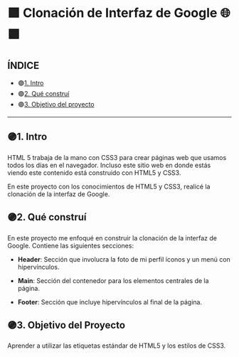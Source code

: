 # 🟪 Clonación de Interfaz de Google 🌐 🟪


## ÍNDICE 
*  🟣[1. Intro](https://github.com/dianamartinezrodri/ClonInterfazDeGoogle/blob/main/README.md#1-intro)
*  🟣[2. Qué construí](https://github.com/dianamartinezrodri/ClonInterfazDeGoogle/blob/main/README.md#2-qu%C3%A9-constru%C3%AD)
*  🟣[3. Objetivo del proyecto](https://github.com/dianamartinezrodri/ClonInterfazDeGoogle/blob/main/README.md#3-objetivo-del-proyecto)

****

## 🟣1. Intro
HTML 5 trabaja de la mano con CSS3 para crear páginas web que usamos todos los días en el navegador. Incluso este sitio web en donde estás viendo este contenido está construido con HTML5 y CSS3.

En este proyecto con los conocimientos de HTML5 y CSS3, realicé la clonación de la interfaz de Google.

## 🟣2. Qué construí
En este proyecto me enfoqué en construir la clonación de la interfaz de Google. Contiene las siguientes secciones:

* **Header**: Sección que involucra la foto de mi perfil íconos y un menú con hipervínculos.

* **Main**: Sección del contenedor para los elementos centrales de la página.

* **Footer**: Sección que incluye hipervínculos al final de la página.

## 🟣3. Objetivo del Proyecto
Aprender a utilizar las etiquetas estándar de HTML5 y los estilos de CSS3.
